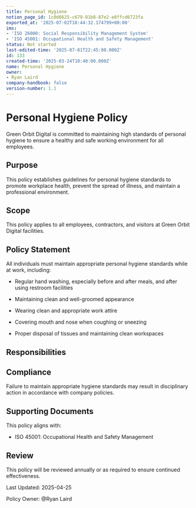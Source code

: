 ```yaml
---
title: Personal Hygiene
notion_page_id: 1c0d6625-c679-81b8-87e2-e8ffcd6723fa
exported_at: '2025-07-02T18:44:32.174799+00:00'
ims:
- 'ISO 26000: Social Responsibility Management System'
- 'ISO 45001: Occupational Health and Safety Management'
status: Not started
last-edited-time: '2025-07-01T22:45:00.000Z'
id: 133
created-time: '2025-03-24T10:40:00.000Z'
name: Personal Hygiene
owner:
- Ryan Laird
company-handbook: false
version-number: 1.1
---
```


# Personal Hygiene Policy

Green Orbit Digital is committed to maintaining high standards of personal hygiene to ensure a healthy and safe working environment for all employees.

## Purpose

This policy establishes guidelines for personal hygiene standards to promote workplace health, prevent the spread of illness, and maintain a professional environment.

## Scope

This policy applies to all employees, contractors, and visitors at Green Orbit Digital facilities.

## Policy Statement

All individuals must maintain appropriate personal hygiene standards while at work, including:

- Regular hand washing, especially before and after meals, and after using restroom facilities

- Maintaining clean and well-groomed appearance

- Wearing clean and appropriate work attire

- Covering mouth and nose when coughing or sneezing

- Proper disposal of tissues and maintaining clean workspaces

## Responsibilities

<!-- Unsupported block type: toggle -->

<!-- Unsupported block type: toggle -->

## Compliance

Failure to maintain appropriate hygiene standards may result in disciplinary action in accordance with company policies.

## Supporting Documents

This policy aligns with:

- ISO 45001: Occupational Health and Safety Management

## Review

This policy will be reviewed annually or as required to ensure continued effectiveness.

Last Updated: 2025-04-25

Policy Owner: @Ryan Laird
